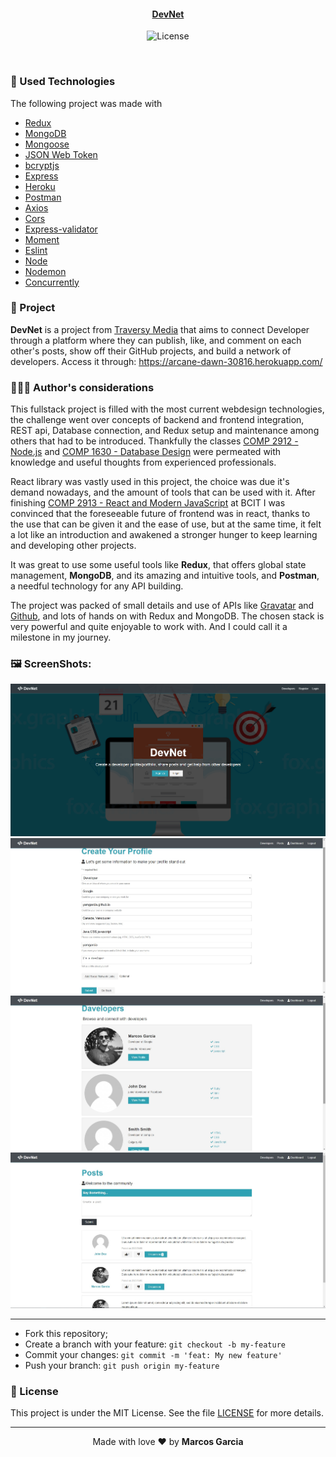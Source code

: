 <h4 align="center">
 <b><a href="https://arcane-dawn-30816.herokuapp.com/">DevNet<a></b> 
</h4>
<p align="center">
  <img alt="License" src="https://img.shields.io/badge/license-MIT-red">
</p>

<br>

### :rocket: Used Technologies

The following project was made with

- [Redux](https://redux.js.org/)
- [MongoDB](https://www.mongodb.com/)
- [Mongoose](https://mongoosejs.com/)
- [JSON Web Token](https://jwt.io/)
- [bcryptjs](https://www.npmjs.com/package/bcryptjs)
- [Express](https://expressjs.com/)
- [Heroku](https://dashboard.heroku.com/)
- [Postman](https://insomnia.rest/)
- [Axios](https://www.npmjs.com/package/axios)
- [Cors](https://www.npmjs.com/package/cors)
- [Express-validator](https://express-validator.github.io/docs/)
- [Moment](https://www.npmjs.com/package/react-moment)
- [Eslint](https://www.npmjs.com/package/eslint)
- [Node](https://nodejs.org/en/)
- [Nodemon](https://www.npmjs.com/package/nodemon)
- [Concurrently](https://www.npmjs.com/package/concurrently)

### :muscle: Project

<b>DevNet</b> is a project from [Traversy Media](https://www.traversymedia.com/) that aims to connect Developer through a platform where they can publish, like, and comment on each other's posts, show off their GitHub projects, and build a network of developers. Access it through: https://arcane-dawn-30816.herokuapp.com/

### 🙋🏽‍♂️ Author's considerations

This fullstack project is filled with the most current webdesign technologies, the challenge went over concepts of backend and frontend integration, REST api, Database connection, and Redux setup and maintenance among others that had to be introduced. Thankfully the classes [COMP 2912 - Node.js](https://www.bcit.ca/study/courses/comp2912) and [COMP 1630 - Database Design](https://www.bcit.ca/study/courses/comp1630) were permeated with knowledge and useful thoughts from experienced professionals.

React library was vastly used in this project, the choice was due it's demand nowadays, and the amount of tools that can be used with it.
After finishing [COMP 2913 - React and Modern JavaScript](https://www.bcit.ca/study/courses/comp2913) at BCIT I was convinced that the foreseeable future of frontend was in react, thanks to the use that can be given it and the ease of use, but at the same time, it felt a lot like an introduction and awakened a stronger hunger to keep learning and developing other projects.

It was great to use some useful tools like <b>Redux</b>, that offers global state management, <b>MongoDB</b>, and its amazing and intuitive tools, and <b>Postman</b>, a needful technology for any API building.

The project was packed of small details and use of APIs like [Gravatar](https://en.gravatar.com/) and [Github](https://developer.github.com/v3/), and lots of hands on with Redux and MongoDB. The chosen stack is very powerful and quite enjoyable to work with. And I could call it a milestone in my journey.

### 🖼️ ScreenShots:

<!-- ![Web-home](/screenshots/1200x900homepage.jpg?raw=true "Web App Home Page")
![Web-signIn](/screenshots/1200x900signin.jpg?raw=true "Web App Sign In Page")
![Web-incidents](/screenshots/1200x900incidents.jpg?raw=true "Web App Incidents")
![Web-report](/screenshots/1200x900report.jpg?raw=true "Web App Report")
![Mobile-Splash](/mobile/assets/splash.png?raw=true "Mobile App Splash")
![Mobile-home](/screenshots/1200x900mobiledetails.jpg?raw=true "Mobile App Home Page")
![Mobile-details](/screenshots/1200x900mobilehomepage.jpg?raw=true "Mobile App Deatils Page")
![Insomnia](/screenshots/1200x900Insomnia.jpg?raw=true "API") -->
<div align="center">
 <img src="/screenshots/home.jpg" width="600px;" alt="Web App Home Page"/>
 <img src="/screenshots/profile.jpg" width="600px;" alt="Web App profile Page"/>
 <img src="/screenshots/developers.jpg" width="600px;" alt="Web App developers Page"/>
 <img src="/screenshots/post.jpg" width="600px;" alt="Web App post Page"/>
</div>

---

- Fork this repository;
- Create a branch with your feature: `git checkout -b my-feature`
- Commit your changes: `git commit -m 'feat: My new feature'`
- Push your branch: `git push origin my-feature`

### :memo: License

This project is under the MIT License. See the file [LICENSE](LICENSE.md) for more details.

---

<p align="center">Made with love ❤️ by <b><a src="https://github.com/yamgarcia">Marcos Garcia</a></b></p>
